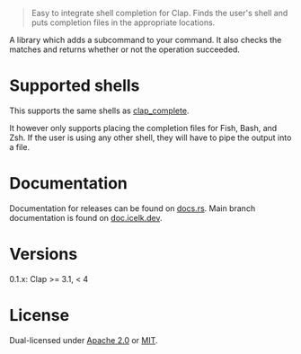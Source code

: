 > Easy to integrate shell completion for Clap. Finds the user's shell and puts
> completion files in the appropriate locations.

A library which adds a subcommand to your command. It also checks the matches and returns whether or not the operation succeeded.

# Supported shells

This supports the same shells as [clap_complete](https://crates.io/crates/clap_complete).

It however only supports placing the completion files for Fish, Bash, and Zsh. If the user is using any other shell, they will have to pipe the output into a file.

# Documentation

Documentation for releases can be found on [docs.rs](https://docs.rs/clap_autocomplete).
Main branch documentation is found on [doc.icelk.dev](https://doc.icelk.dev/clap_autocomplete/clap_autocomplete/).

# Versions

0.1.x: Clap >= 3.1, < 4

# License

Dual-licensed under [Apache 2.0](LICENSE-APACHE) or [MIT](LICENSE-MIT).
